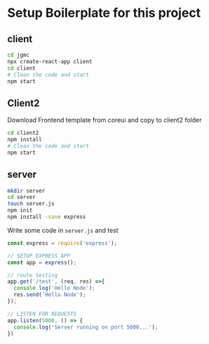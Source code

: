 # Setup Boilerplate for this project

## client

```bash
cd jgmc
npx create-react-app client
cd client
# Clean the code and start
npm start
```

## Client2
Download Frontend template from coreui and copy to client2 folder

```bash
cd client2
npm install
# Clean the code and start
npm start
```

## server

```bash
mkdir server
cd server
touch server.js
npm init
npm install -save express
```

Write some code in `server.js` and test

```javascript
const express = require('express');

// SETUP EXPRESS APP
const app = express();

// route testing
app.get('/test', (req, res) =>{
  console.log('Hello Node');
  res.send('Hello Node');
});

// LISTEN FOR REQUESTS
app.listen(5000, () => {
  console.log('Server running on port 5000...');
})
```